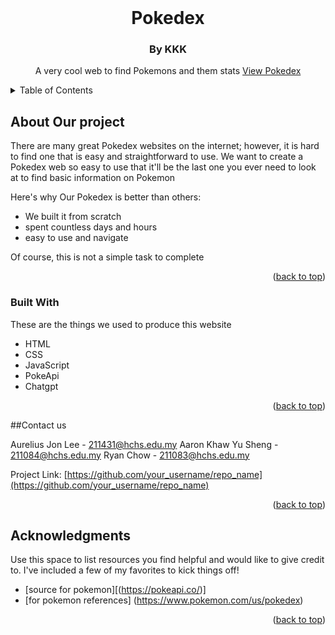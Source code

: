 
<!-- PROJECT LOGO -->
<br />

  <h1 align="center">Pokedex</h1>
  <h3 align="center">By KKK</h3>

  <p align="center">
    A very cool web to find Pokemons and them stats
    <a href="https://github.com/othneildrew/Best-README-Template">View Pokedex</a>
  </p>
</div>



<!-- TABLE OF CONTENTS -->
<details>
  <summary>Table of Contents</summary>
  <ol>
    <li>
      <a href="#about-the-project">About The Project</a>
      <ul>
        <li><a href="#built-with">Built With</a></li>
      </ul>
    </li>
    <li><a href="#contact">Contact</a></li>
    <li><a href="#acknowledgments">Acknowledgments</a></li>
  </ol>
</details>



<!-- ABOUT THE PROJECT -->
## About Our project


There are many great Pokedex websites on the internet; however, it is hard to find one that is easy and straightforward to use. We want to create a Pokedex web so  easy to use that it'll be the last one you ever need to look at to find basic information on Pokemon

Here's why Our Pokedex is better than others:
* We built it from scratch
* spent countless days and hours
* easy to use and navigate
  

Of course, this is not a simple task to complete

<p align="right">(<a href="#readme-top">back to top</a>)</p>



### Built With

These are the things we used to produce this website

* HTML
* CSS
* JavaScript
* PokeApi
* Chatgpt

<p align="right">(<a href="#readme-top">back to top</a>)</p>


##Contact us 

Aurelius Jon Lee - 211431@hchs.edu.my 
Aaron Khaw Yu Sheng - 211084@hchs.edu.my 
Ryan Chow - 211083@hchs.edu.my

Project Link: [https://github.com/your_username/repo_name](https://github.com/your_username/repo_name)

<p align="right">(<a href="#readme-top">back to top</a>)</p>



<!-- ACKNOWLEDGMENTS -->
## Acknowledgments

Use this space to list resources you find helpful and would like to give credit to. I've included a few of my favorites to kick things off!

* [source for pokemon][(https://pokeapi.co/)]
* [for pokemon references] (https://www.pokemon.com/us/pokedex)
  
<p align="right">(<a href="#readme-top">back to top</a>)</p>

